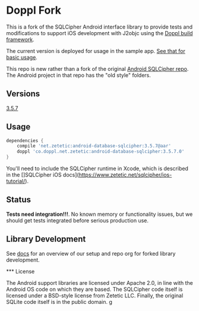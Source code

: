 # Doppl Fork

This is a fork of the SQLCipher Android interface library to provide tests and modifications to support 
iOS development with J2objc using the [Doppl build framework](http://doppl.co/).

The current version is deployed for usage in the sample app. [See that for basic usage](https://github.com/doppllib/PartyClickerSample/tree/greendaoencrypted).

This repo is new rather than a fork of the original [Android SQLCipher repo](https://github.com/sqlcipher/android-database-sqlcipher). The Android project in that repo has the "old style" folders.

## Versions

[3.5.7](https://www.zetetic.net/sqlcipher/sqlcipher-for-android/)

## Usage

```groovy
dependencies {
    compile 'net.zetetic:android-database-sqlcipher:3.5.7@aar'
    doppl 'co.doppl.net.zetetic:android-database-sqlcipher:3.5.7.0'
}
```

You'll need to include the SQLCipher runtime in Xcode, which is described in the []SQLCipher iOS docs](https://www.zetetic.net/sqlcipher/ios-tutorial/).

## Status

**Tests need integration!!!**. No known memory or functionality issues, but we should get tests integrated before serious production use.

## Library Development

See [docs](http://doppl.co/docs/createlibrary.html) for an overview of our setup and repo org for forked library development.


*** License

The Android support libraries are licensed under Apache 2.0, in line with the Android OS code on which they are based. The SQLCipher code itself is licensed under a BSD-style license from Zetetic LLC. Finally, the original SQLite code itself is in the public domain.
g